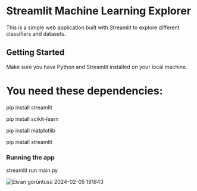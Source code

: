 # Streamlit Machine Learning Explorer

This is a simple web application built with Streamlit to explore different classifiers and datasets.

## Getting Started

Make sure you have Python and Streamlit installed on your local machine.

# You need these dependencies:

pip install streamlit


pip install scikit-learn


pip install matplotlib


pip install streamlit


### Running the app
streamlit run main.py


![Ekran görüntüsü 2024-02-05 191843](https://github.com/yusrakaplan/streamlit_ml_methods/assets/79101192/7c5bcb9b-4542-42e8-b900-418468de5221)
